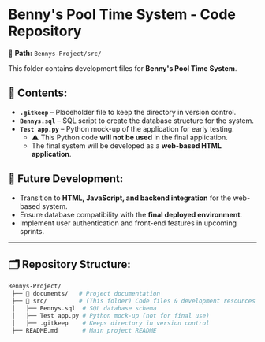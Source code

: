 # Benny's Pool Time System - Code Repository

📂 **Path:** `Bennys-Project/src/`  

This folder contains development files for **Benny's Pool Time System**.

## 📜 Contents:
- **`.gitkeep`** – Placeholder file to keep the directory in version control.
- **`Bennys.sql`** – SQL script to create the database structure for the system.
- **`Test app.py`** – Python mock-up of the application for early testing.
  - ⚠️ This Python code **will not be used** in the final application.
  - The final system will be developed as a **web-based HTML application**.

## 🚀 Future Development:
- Transition to **HTML, JavaScript, and backend integration** for the web-based system.
- Ensure database compatibility with the **final deployed environment**.
- Implement user authentication and front-end features in upcoming sprints.

---

## 🗂 Repository Structure:
```bash
Bennys-Project/
 ├── 📂 documents/   # Project documentation
 ├── 📂 src/         # (This folder) Code files & development resources
 │   ├── Bennys.sql  # SQL database schema
 │   ├── Test app.py # Python mock-up (not for final use)
 │   ├── .gitkeep    # Keeps directory in version control
 ├── README.md       # Main project README
```

